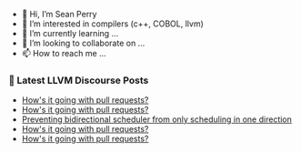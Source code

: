 - 👋 Hi, I’m Sean Perry
- 👀 I’m interested in compilers (c++, COBOL, llvm)
- 🌱 I’m currently learning ...
- 💞️ I’m looking to collaborate on ...
- 📫 How to reach me ...

<!---
s66perry/s66perry is a ✨ special ✨ repository because its `README.md` (this file) appears on your GitHub profile.
You can click the Preview link to take a look at your changes.
--->
### 📕 Latest LLVM Discourse Posts

<!-- DISCOURSE-LLVM:START -->
- [How&#39;s it going with pull requests?](https://discourse.llvm.org/t/hows-it-going-with-pull-requests/73467?page=2#post_25)
- [How&#39;s it going with pull requests?](https://discourse.llvm.org/t/hows-it-going-with-pull-requests/73467?page=2#post_24)
- [Preventing bidirectional scheduler from only scheduling in one direction](https://discourse.llvm.org/t/preventing-bidirectional-scheduler-from-only-scheduling-in-one-direction/73314#post_8)
- [How&#39;s it going with pull requests?](https://discourse.llvm.org/t/hows-it-going-with-pull-requests/73467?page=2#post_23)
- [How&#39;s it going with pull requests?](https://discourse.llvm.org/t/hows-it-going-with-pull-requests/73467?page=2#post_22)
<!-- DISCOURSE-LLVM:END -->
